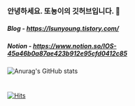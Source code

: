 
### 안녕하세요. 또뇽이의 깃허브입니다. 👋
##### Blog - https://lsunyoung.tistory.com/
##### Notion - https://www.notion.so/IOS-45a46b0a87ae423b912e95cfd0412c85

![Anurag's GitHub stats](https://github-readme-stats.vercel.app/api?username=lsunyoung&show_icons=true&theme=radical)
#
[![Hits](https://hits.seeyoufarm.com/api/count/incr/badge.svg?url=https%3A%2F%2Fgithub.com%2Flsunyoung&count_bg=%23FFEDFB&title_bg=%23555555&icon=&icon_color=%23E7E7E7&title=hits&edge_flat=false)](https://hits.seeyoufarm.com)
<!--
**lsunyoung/lsunyoung** is a ✨ _special_ ✨ repository because its `README.md` (this file) appears on your GitHub profile.

Here are some ideas to get you started:

- 🔭 I’m currently working on ...
- 🌱 I’m currently learning ...
- 👯 I’m looking to collaborate on ...
- 🤔 I’m looking for help with ...
- 💬 Ask me about ...
- 📫 How to reach me: ...
- 😄 Pronouns: ...
- ⚡ Fun fact: ...
-->
